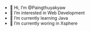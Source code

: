 - 👋 Hi, I’m @Paingthuyakyaw
- 👀 I’m interested in Web Development
- 🌱 I’m currently learning Java
- 💞️ I’m currently woring in Xsphere 


<!---
Paingthuyakyaw/Paingthuyakyaw is a ✨ special ✨ repository because its `README.md` (this file) appears on your GitHub profile.
You can click the Preview link to take a look at your changes.
--->
